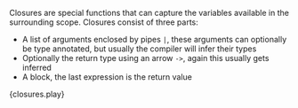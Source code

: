 Closures are special functions that can capture the variables available in the
surrounding scope. Closures consist of three parts:

* A list of arguments enclosed by pipes `|`, these arguments can optionally be
  type annotated, but usually the compiler will infer their types
* Optionally the return type using an arrow `->`, again this usually gets
  inferred
* A block, the last expression is the return value

{closures.play}
